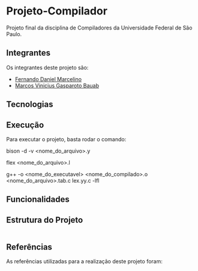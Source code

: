 # Projeto-Compilador
Projeto final da disciplina de Compiladores da Universidade Federal de São Paulo.

## Integrantes
Os integrantes deste projeto são:
- [Fernando Daniel Marcelino](https://github.com/fernando-daniel98)
- [Marcos Vinicius Gasparoto Bauab](https://github.com/MarcosBauab)

## Tecnologias


## Execução
Para executar o projeto, basta rodar o comando:

bison -d -v <nome_do_arquivo>.y

flex <nome_do_arquivo>.l

g++ -o <nome_do_executavel> <nome_do_compilado>.o <nome_do_arquivo>.tab.c lex.yy.c -lfl

## Funcionalidades

## Estrutura do Projeto
```

```

## Referências
As referências utilizadas para a realização deste projeto foram:
